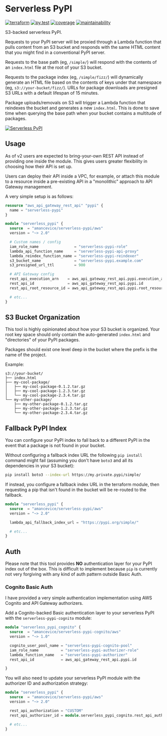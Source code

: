 # Serverless PyPI

[![terraform](https://img.shields.io/github/v/tag/amancevice/terraform-aws-serverless-pypi?color=62f&label=version&logo=terraform&style=flat-square)](https://registry.terraform.io/modules/amancevice/serverless-pypi/aws)
[![py.test](https://img.shields.io/github/workflow/status/amancevice/terraform-aws-serverless-pypi/py.test?logo=github&style=flat-square)](https://github.com/amancevice/terraform-aws-serverless-pypi/actions)
[![coverage](https://img.shields.io/codeclimate/coverage/amancevice/terraform-aws-serverless-pypi?logo=code-climate&style=flat-square)](https://codeclimate.com/github/amancevice/terraform-aws-serverless-pypi/test_coverage)
[![maintainability](https://img.shields.io/codeclimate/maintainability/amancevice/terraform-aws-serverless-pypi?logo=code-climate&style=flat-square)](https://codeclimate.com/github/amancevice/terraform-aws-serverless-pypi/maintainability)

S3-backed serverless PyPI.

Requests to your PyPI server will be proxied through a Lambda function that pulls content from an S3 bucket and responds with the same HTML content that you might find in a conventional PyPI server.

Requests to the base path (eg, `/simple/`) will respond with the contents of an `index.html` file at the root of your S3 bucket.

Requests to the package index (eg, `/simple/fizz/`) will dynamically generate an HTML file based on the contents of keys under that namespace (eg, `s3://your-bucket/fizz/`). URLs for package downloads are presigned S3 URLs with a default lifespan of 15 minutes.

Package uploads/removals on S3 will trigger a Lambda function that reindexes the bucket and generates a new `index.html`. This is done to save time when querying the base path when your bucket contains a multitude of packages.

[![Serverless PyPI](https://github.com/amancevice/terraform-aws-serverless-pypi/blob/main/serverless-pypi.png?raw=true)](https://github.com/amancevice/terraform-aws-serverless-pypi)

## Usage

As of v2 users are expected to bring-your-own REST API instead of providing one inside the module. This gives users greater flexibility in choosing how their API is set up.

Users can deploy their API inside a VPC, for example, or attach this module to a resource inside a pre-existing API in a "monolithic" approach to API Gateway management.

A very simple setup is as follows:

```terraform
resource "aws_api_gateway_rest_api" "pypi" {
  name = "serverless-pypi"
}

module "serverless_pypi" {
  source  = "amancevice/serverless-pypi/aws"
  version = "~> 2.0"

  # Custom names / config
  iam_role_name                = "serverless-pypi-role"
  lambda_api_function_name     = "serverless-pypi-api-proxy"
  lambda_reindex_function_name = "serverless-pypi-reindexer"
  s3_bucket_name               = "serverless-pypi.example.com"
  s3_presigned_url_ttl         = 900

  # API Gateway config
  rest_api_execution_arn    = aws_api_gateway_rest_api.pypi.execution_arn
  rest_api_id               = aws_api_gateway_rest_api.pypi.id
  rest_api_root_resource_id = aws_api_gateway_rest_api.pypi.root_resource_id

  # etc...
}
```

## S3 Bucket Organization

This tool is highly opinionated about how your S3 bucket is organized. Your root key space should only contain the auto-generated `index.html` and "directories" of your PyPI packages.

Packages should exist one level deep in the bucket where the prefix is the name of the project.

Example:

```
s3://your-bucket/
├── index.html
├── my-cool-package/
│   ├── my-cool-package-0.1.2.tar.gz
│   ├── my-cool-package-1.2.3.tar.gz
│   └── my-cool-package-2.3.4.tar.gz
└── my-other-package/
    ├── my-other-package-0.1.2.tar.gz
    ├── my-other-package-1.2.3.tar.gz
    └── my-other-package-2.3.4.tar.gz
```

## Fallback PyPI Index

You can configure your PyPI index to fall back to a different PyPI in the event that a package is not found in your bucket.

Without configuring a fallback index URL the following `pip install` command might fail (assuming you don't have `boto3` and all its dependencies in your S3 bucket):

```bash
pip install boto3 --index-url https://my.private.pypi/simple/
```

If instead, you configure a fallback index URL in the terraform module, then requesting a pip that isn't found in the bucket will be re-routed to the fallback.

```terraform
module "serverless_pypi" {
  source  = "amancevice/serverless-pypi/aws"
  version = "~> 2.0"

  lambda_api_fallback_index_url = "https://pypi.org/simple/"

  # etc...
}
```

## Auth

Please note that this tool provides **NO** authentication layer for your PyPI index out of the box. This is difficult to implement because `pip` is currently not very forgiving with any kind of auth pattern outside Basic Auth.

### Cognito Basic Auth

I have provided a very simple authentication implementation using AWS Cognito and API Gateway authorizers.

Add a Cognito-backed Basic authentication layer to your serverless PyPI with the `serverless-pypi-cognito` module:

```terraform
module "serverless_pypi_cognito" {
  source  = "amancevice/serverless-pypi-cognito/aws"
  version = "~> 1.0"

  cognito_user_pool_name = "serverless-pypi-cognito-pool"
  iam_role_name          = "serverless-pypi-authorizer-role"
  lambda_function_name   = "serverless-pypi-authorizer"
  rest_api_id            = aws_api_gateway_rest_api.pypi.id

}
```

You will also need to update your serverless PyPI module with the authorizer ID and authorization strategy:

```terraform
module "serverless_pypi" {
  source  = "amancevice/serverless-pypi/aws"
  version = "~> 2.0"

  rest_api_authorization = "CUSTOM"
  rest_api_authorizer_id = module.serverless_pypi_cognito.rest_api_authorizer.id

  # etc...
}
```
